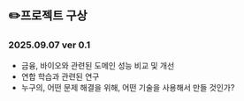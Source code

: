 ## ✏️프로젝트 구상

### 2025.09.07 ver 0.1
- 금융, 바이오와 관련된 도메인 성능 비교 및 개선
- 연합 학습과 관련된 연구
- 누구의, 어떤 문제 해결을 위해, 어떤 기술을 사용해서 만들 것인가?
